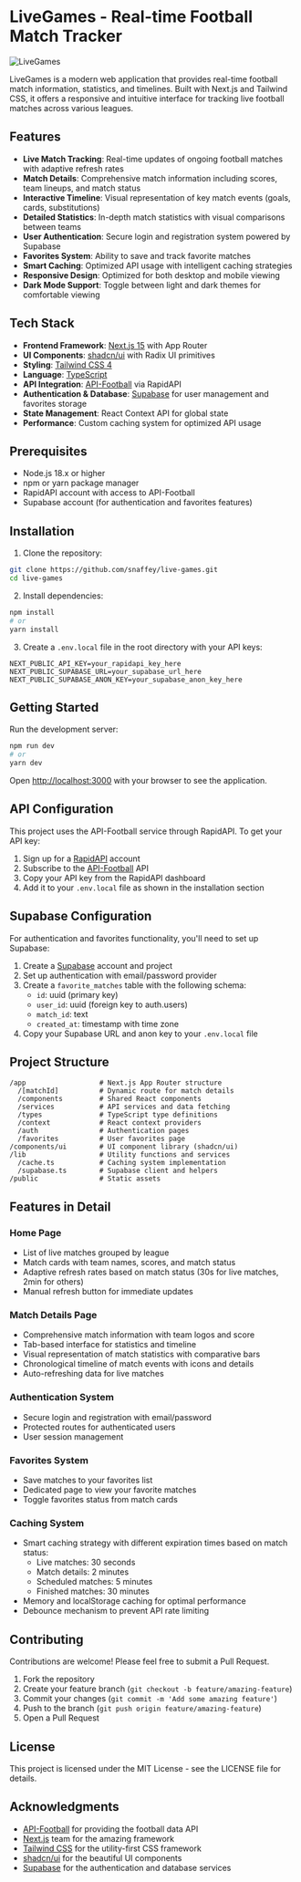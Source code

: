 # LiveGames - Real-time Football Match Tracker

![LiveGames](https://img.shields.io/badge/LiveGames-1.0-brightgreen)

LiveGames is a modern web application that provides real-time football match information, statistics, and timelines. Built with Next.js and Tailwind CSS, it offers a responsive and intuitive interface for tracking live football matches across various leagues.

## Features

- **Live Match Tracking**: Real-time updates of ongoing football matches with adaptive refresh rates
- **Match Details**: Comprehensive match information including scores, team lineups, and match status
- **Interactive Timeline**: Visual representation of key match events (goals, cards, substitutions)
- **Detailed Statistics**: In-depth match statistics with visual comparisons between teams
- **User Authentication**: Secure login and registration system powered by Supabase
- **Favorites System**: Ability to save and track favorite matches
- **Smart Caching**: Optimized API usage with intelligent caching strategies
- **Responsive Design**: Optimized for both desktop and mobile viewing
- **Dark Mode Support**: Toggle between light and dark themes for comfortable viewing

## Tech Stack

- **Frontend Framework**: [Next.js 15](https://nextjs.org/) with App Router
- **UI Components**: [shadcn/ui](https://ui.shadcn.com/) with Radix UI primitives
- **Styling**: [Tailwind CSS 4](https://tailwindcss.com/)
- **Language**: [TypeScript](https://www.typescriptlang.org/)
- **API Integration**: [API-Football](https://www.api-football.com/) via RapidAPI
- **Authentication & Database**: [Supabase](https://supabase.com/) for user management and favorites storage
- **State Management**: React Context API for global state
- **Performance**: Custom caching system for optimized API usage

## Prerequisites

- Node.js 18.x or higher
- npm or yarn package manager
- RapidAPI account with access to API-Football
- Supabase account (for authentication and favorites features)

## Installation

1. Clone the repository:

```bash
git clone https://github.com/snaffey/live-games.git
cd live-games
```

2. Install dependencies:

```bash
npm install
# or
yarn install
```

3. Create a `.env.local` file in the root directory with your API keys:

```
NEXT_PUBLIC_API_KEY=your_rapidapi_key_here
NEXT_PUBLIC_SUPABASE_URL=your_supabase_url_here
NEXT_PUBLIC_SUPABASE_ANON_KEY=your_supabase_anon_key_here
```

## Getting Started

Run the development server:

```bash
npm run dev
# or
yarn dev
```

Open [http://localhost:3000](http://localhost:3000) with your browser to see the application.

## API Configuration

This project uses the API-Football service through RapidAPI. To get your API key:

1. Sign up for a [RapidAPI](https://rapidapi.com/) account
2. Subscribe to the [API-Football](https://rapidapi.com/api-sports/api/api-football/) API
3. Copy your API key from the RapidAPI dashboard
4. Add it to your `.env.local` file as shown in the installation section

## Supabase Configuration

For authentication and favorites functionality, you'll need to set up Supabase:

1. Create a [Supabase](https://supabase.com/) account and project
2. Set up authentication with email/password provider
3. Create a `favorite_matches` table with the following schema:
   - `id`: uuid (primary key)
   - `user_id`: uuid (foreign key to auth.users)
   - `match_id`: text
   - `created_at`: timestamp with time zone
4. Copy your Supabase URL and anon key to your `.env.local` file

## Project Structure

```
/app                  # Next.js App Router structure
  /[matchId]          # Dynamic route for match details
  /components         # Shared React components
  /services           # API services and data fetching
  /types              # TypeScript type definitions
  /context            # React context providers
  /auth               # Authentication pages
  /favorites          # User favorites page
/components/ui        # UI component library (shadcn/ui)
/lib                  # Utility functions and services
  /cache.ts           # Caching system implementation
  /supabase.ts        # Supabase client and helpers
/public               # Static assets
```

## Features in Detail

### Home Page
- List of live matches grouped by league
- Match cards with team names, scores, and match status
- Adaptive refresh rates based on match status (30s for live matches, 2min for others)
- Manual refresh button for immediate updates

### Match Details Page
- Comprehensive match information with team logos and score
- Tab-based interface for statistics and timeline
- Visual representation of match statistics with comparative bars
- Chronological timeline of match events with icons and details
- Auto-refreshing data for live matches

### Authentication System
- Secure login and registration with email/password
- Protected routes for authenticated users
- User session management

### Favorites System
- Save matches to your favorites list
- Dedicated page to view your favorite matches
- Toggle favorites status from match cards

### Caching System
- Smart caching strategy with different expiration times based on match status:
  - Live matches: 30 seconds
  - Match details: 2 minutes
  - Scheduled matches: 5 minutes
  - Finished matches: 30 minutes
- Memory and localStorage caching for optimal performance
- Debounce mechanism to prevent API rate limiting

## Contributing

Contributions are welcome! Please feel free to submit a Pull Request.

1. Fork the repository
2. Create your feature branch (`git checkout -b feature/amazing-feature`)
3. Commit your changes (`git commit -m 'Add some amazing feature'`)
4. Push to the branch (`git push origin feature/amazing-feature`)
5. Open a Pull Request

## License

This project is licensed under the MIT License - see the LICENSE file for details.

## Acknowledgments

- [API-Football](https://www.api-football.com/) for providing the football data API
- [Next.js](https://nextjs.org/) team for the amazing framework
- [Tailwind CSS](https://tailwindcss.com/) for the utility-first CSS framework
- [shadcn/ui](https://ui.shadcn.com/) for the beautiful UI components
- [Supabase](https://supabase.com/) for the authentication and database services
